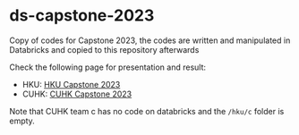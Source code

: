 # ds-capstone-2023
Copy of codes for Capstone 2023, the codes are written and manipulated in Databricks and copied to this repository afterwards

Check the following page for presentation and result:

- HKU: [HKU Capstone 2023](https://lcjg-betalabs.atlassian.net/wiki/spaces/BETALABS/pages/2504556545/HKU+Capstone+2023)
- CUHK: [CUHK Capstone 2023](https://lcjg-betalabs.atlassian.net/wiki/spaces/BETALABS/pages/2502557697/CUHK+Capstone+2023)

Note that CUHK team c has no code on databricks and the `/hku/c` folder is empty.